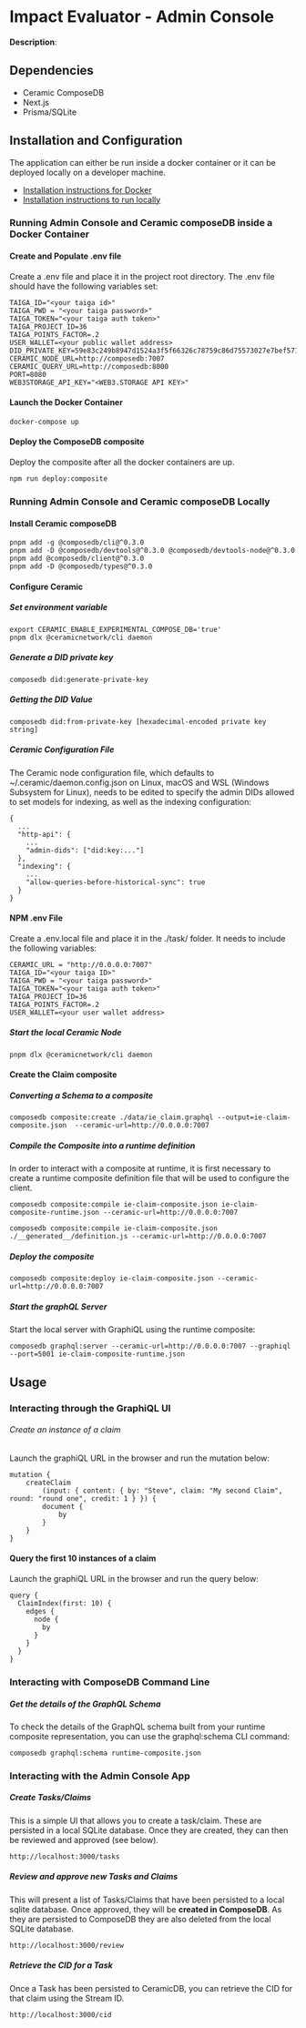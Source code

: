 # Impact Evaluator - Admin Console

**Description**:

## Dependencies

- Ceramic ComposeDB
- Next.js
- Prisma/SQLite

## Installation and Configuration

The application can either be run inside a docker container or it can be deployed locally on a developer machine.

- [Installation instructions for Docker](#running-admin-console-and-ceramic-composedb-inside-a-docker-container)
- [Installation instructions to run locally](#running-admin-console-and-ceramic-composedb-locally)

### Running Admin Console and Ceramic composeDB inside a Docker Container

#### Create and Populate .env file

Create a .env file and place it in the project root directory. The .env file should have the following variables set:

```
TAIGA_ID="<your taiga id>"
TAIGA_PWD = "<your taiga password>"
TAIGA_TOKEN="<your taiga auth token>"
TAIGA_PROJECT_ID=36
TAIGA_POINTS_FACTOR=.2
USER_WALLET=<your public wallet address>
DID_PRIVATE_KEY=59e83c249b8947d1524a3f5f66326c78759c86d75573027e7bef571c3fddfb90
CERAMIC_NODE_URL=http://composedb:7007
CERAMIC_QUERY_URL=http://composedb:8000
PORT=8080
WEB3STORAGE_API_KEY="<WEB3.STORAGE API KEY>"

```

#### Launch the Docker Container

```
docker-compose up
```

#### Deploy the ComposeDB composite

Deploy the composite after all the docker containers are up.

```
npm run deploy:composite
```

### Running Admin Console and Ceramic composeDB Locally

#### Install Ceramic composeDB

```
pnpm add -g @composedb/cli@^0.3.0
pnpm add -D @composedb/devtools@^0.3.0 @composedb/devtools-node@^0.3.0
pnpm add @composedb/client@^0.3.0
pnpm add -D @composedb/types@^0.3.0
```

#### Configure Ceramic

##### Set environment variable

```
export CERAMIC_ENABLE_EXPERIMENTAL_COMPOSE_DB='true'
pnpm dlx @ceramicnetwork/cli daemon
```

##### Generate a DID private key

```
composedb did:generate-private-key
```

##### Getting the DID Value

```
composedb did:from-private-key [hexadecimal-encoded private key string]
```

##### Ceramic Configuration File

The Ceramic node configuration file, which defaults to ~/.ceramic/daemon.config.json on Linux, macOS and WSL (Windows Subsystem for Linux), needs to be edited to specify the admin DIDs allowed to set models for indexing, as well as the indexing configuration:

```
{
  ...
  "http-api": {
    ...
    "admin-dids": ["did:key:..."]
  },
  "indexing": {
    ...
    "allow-queries-before-historical-sync": true
  }
}
```

#### NPM .env File

Create a .env.local file and place it in the ./task/ folder. It needs to include the following variables:

```
CERAMIC_URL = "http://0.0.0.0:7007"
TAIGA_ID="<your taiga ID>"
TAIGA_PWD = "<your taiga password>"
TAIGA_TOKEN="<your taiga auth token>"
TAIGA_PROJECT_ID=36
TAIGA_POINTS_FACTOR=.2
USER_WALLET=<your user wallet address>
```

##### Start the local Ceramic Node

```
pnpm dlx @ceramicnetwork/cli daemon
```

#### Create the Claim composite

##### Converting a Schema to a composite

```
composedb composite:create ./data/ie_claim.graphql --output=ie-claim-composite.json  --ceramic-url=http://0.0.0.0:7007
```

##### Compile the Composite into a runtime definition

In order to interact with a composite at runtime, it is first necessary to create a runtime composite definition file that will be used to configure the client.

```
composedb composite:compile ie-claim-composite.json ie-claim-composite-runtime.json --ceramic-url=http://0.0.0.0:7007

composedb composite:compile ie-claim-composite.json ./__generated__/definition.js --ceramic-url=http://0.0.0.0:7007
```

##### Deploy the composite

```
composedb composite:deploy ie-claim-composite.json --ceramic-url=http://0.0.0.0:7007
```

##### Start the graphQL Server

Start the local server with GraphiQL using the runtime composite:

```
composedb graphql:server --ceramic-url=http://0.0.0.0:7007 --graphiql --port=5001 ie-claim-composite-runtime.json
```

## Usage

### Interacting through the GraphiQL UI

###### Create an instance of a claim

Launch the graphiQL URL in the browser and run the mutation below:

```
mutation {
    createClaim
        (input: { content: { by: "Steve", claim: "My second Claim", round: "round one", credit: 1 } }) {
        document {
            by
        }
    }
}
```

#### Query the first 10 instances of a claim

Launch the graphiQL URL in the browser and run the query below:

```
query {
  ClaimIndex(first: 10) {
    edges {
      node {
        by
      }
    }
  }
}
```

### Interacting with ComposeDB Command Line

##### Get the details of the GraphQL Schema

To check the details of the GraphQL schema built from your runtime composite representation, you can use the graphql:schema CLI command:

```
composedb graphql:schema runtime-composite.json
```

### Interacting with the Admin Console App

##### Create Tasks/Claims

This is a simple UI that allows you to create a task/claim. These are persisted in a local SQLite database. Once they are created, they can then be reviewed and approved (see below).

```
http://localhost:3000/tasks
```

##### Review and approve new Tasks and Claims

This will present a list of Tasks/Claims that have been persisted to a local sqlite database. Once approved, they will be **created in ComposeDB**. As they are persisted to ComposeDB they are also deleted from the local SQLite database.

```
http://localhost:3000/review
```

##### Retrieve the CID for a Task

Once a Task has been persisted to CeramicDB, you can retrieve the CID for that claim using the Stream ID.

```
http://localhost:3000/cid
```
